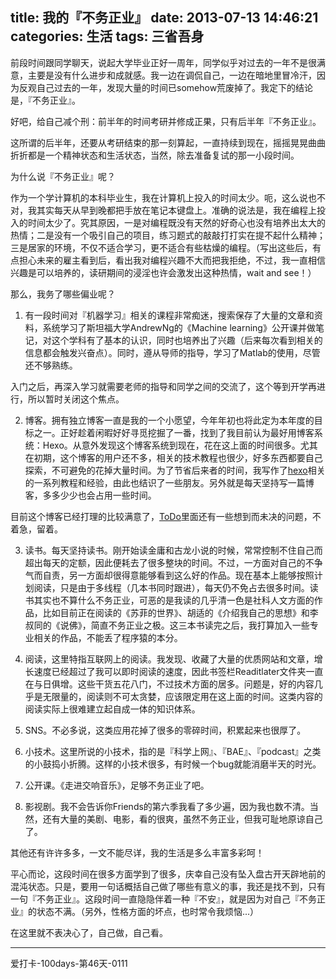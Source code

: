 title: 我的『不务正业』
date: 2013-07-13 14:46:21
categories: 生活
tags: 三省吾身
---
前段时间跟同学聊天，说起大学毕业正好一周年，同学似乎对过去的一年不是很满意，主要是没有什么进步和成就感。我一边在调侃自己，一边在暗地里冒冷汗，因为反观自己过去的一年，发现大量的时间已somehow荒废掉了。我定下的结论是，『不务正业』。

好吧，给自己减个刑：前半年的时间考研并修成正果，只有后半年『不务正业』。

这所谓的后半年，还要从考研结束的那一刻算起，一直持续到现在，摇摇晃晃曲曲折折都是一个精神状态和生活状态，当然，除去准备复试的那一小段时间。

为什么说『不务正业』呢？

作为一个学计算机的本科毕业生，我在计算机上投入的时间太少。呃，这么说也不对，我其实每天从早到晚都把手放在笔记本键盘上。准确的说法是，我在编程上投入的时间太少了。究其原因，一是对编程既没有天然的好奇心也没有培养出太大的热情；二是没有一个吸引自己的项目，练习题式的敲敲打打实在提不起什么精神；三是居家的环境，不仅不适合学习，更不适合有些枯燥的编程。（写出这些后，有点担心未来的雇主看到后，看出我对编程兴趣不大而把我拒绝，不过，我一直相信兴趣是可以培养的，读研期间的浸淫也许会激发出这种热情，wait and see！）

<!--more-->

那么，我务了哪些偏业呢？

1. 有一段时间对『机器学习』相关的课程非常痴迷，搜索保存了大量的文章和资料，系统学习了斯坦福大学AndrewNg的《Machine learning》公开课并做笔记，对这个学科有了基本的认识，同时也培养出了兴趣（后来每次看到相关的信息都会触发兴奋点）。同时，遵从导师的指导，学习了Matlab的使用，尽管还不够熟练。
 
 入门之后，再深入学习就需要老师的指导和同学之间的交流了，这个等到开学再进行，所以暂时关闭这个焦点。

2. 博客。拥有独立博客一直是我的一个小愿望，今年年初也将此定为本年度的目标之一。正好趁着闲暇好好寻觅挖掘了一番，找到了我目前认为最好用博客系统：Hexo。从意外发现这个博客系统到现在，花在这上面的时间很多。尤其在初期，这个博客的用户还不多，相关的技术教程也很少，好多东西都要自己探索，不可避免的花掉大量时间。为了节省后来者的时间，我写作了[hexo](http://zipperary.com/categories/hexo/)相关的一系列教程和经验，由此也结识了一些朋友。另外就是每天坚持写一篇博客，多多少少也会占用一些时间。
 
 目前这个博客已经打理的比较满意了，[ToDo](http://zipperary.com/todolist)里面还有一些想到而未决的问题，不着急，留着。
 
3. 读书。每天坚持读书。刚开始读金庸和古龙小说的时候，常常控制不住自己而超出每天的定额，因此便耗去了很多整块的时间。不过，一方面对自己的不争气而自责，另一方面却很得意能够看到这么好的作品。现在基本上能够按照计划阅读，只是由于多线程（几本书同时跟进），每天仍不免占去很多时间。读书其实也不算什么不务正业，可恶的是我读的几乎清一色是社科人文方面的作品，比如目前正在阅读的《苏菲的世界》、胡适的《介绍我自己的思想》和李叔同的《说佛》，简直不务正业之极。这三本书读完之后，我打算加入一些专业相关的作品，不能丢了程序猿的本分。

4. 阅读，这里特指互联网上的阅读。我发现、收藏了大量的优质网站和文章，增长速度已经超过了我可以即时阅读的速度，因此书签栏Readitlater文件夹一直在与日俱增。这些干货五花八门，不过技术方面的居多。问题是，好的内容几乎是无限量的，阅读则不可太贪婪，应该限定用在这上面的时间。这类内容的阅读实际上很难建立起自成一体的知识体系。

5. SNS。不必多说，这类应用花掉了很多的零碎时间，积累起来也很厚了。

6. 小技术。这里所说的小技术，指的是『科学上网』、『BAE』、『podcast』之类的小鼓捣小折腾。这样的小技术很多，有时候一个bug就能消磨半天的时光。

7. 公开课。《走进交响音乐》，足够不务正业了吧。

8. 影视剧。我不会告诉你Friends的第六季我看了多少遍，因为我也数不清。当然，还有大量的美剧、电影，看的很爽，虽然不务正业，但我可耻地原谅自己了。

其他还有许许多多，一文不能尽详，我的生活是多么丰富多彩呵！

平心而论，这段时间在很多方面学到了很多，庆幸自己没有坠入盘古开天辟地前的混沌状态。只是，要用一句话概括自己做了哪些有意义的事，我还是找不到，只有一句『不务正业』。这段时间一直隐隐伴着一种『不安』，就是因为对自己『不务正业』的状态不满。（另外，性格方面的坏点，也时常令我烦恼...）

在这里就不表决心了，自己做，自己看。

---

爱打卡-100days-第46天-0111